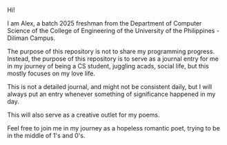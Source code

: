 Hi!

I am Alex,
a batch 2025 freshman
from the Department of Computer Science 
of the College of Engineering
of the University of the Philippines - Diliman Campus.

The purpose of this repository is not to share my programming progress.
Instead, the purpose of this repository is to serve as a journal entry for me in my journey of being a CS student,
juggling acads, social life, but this mostly focuses on my love life.

This is not a detailed journal, and might not be consistent daily,
but I will always put an entry whenever something of significance happened in my day.

This will also serve as a creative outlet for my poems.

Feel free to join me in my journey as a hopeless romantic poet, trying to be in the middle of 1's and 0's.
